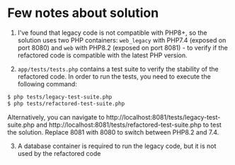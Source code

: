 # Few notes about solution

1. I've found that legacy code is not compatible with PHP8+, so the solution uses two PHP containers: `web_legacy` with PHP7.4 (exposed on port 8080) and `web` with PHP8.2 (exposed on port 8081) - to verify if the refactored code is compatible with the latest PHP version.

2. `app/tests/tests.php` contains a test suite to verify the stability of the refactored code. In order to run the tests, you need to execute the following command:

```bash
$ php tests/legacy-test-suite.php
$ php tests/refactored-test-suite.php
``` 
Alternatively, you can navigate to http://localhost:8081/tests/legacy-test-suite.php and http://localhost:8081/tests/refactored-test-suite.php to test the solution. Replace 8081 with 8080 to switch between PHP8.2 and 7.4.


3. A database container is required to run the legacy code, but it is not used by the refactored code   